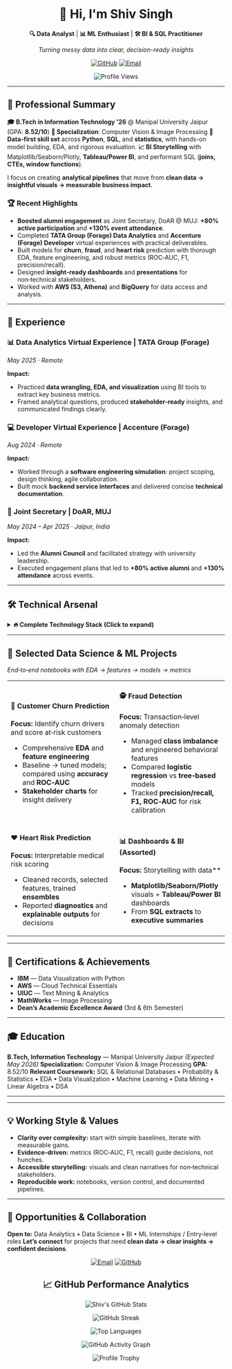 <div align="center">

# 👋 Hi, I'm Shiv Singh

**🔍 Data Analyst** | **📊 ML Enthusiast** | **🛠️ BI & SQL Practitioner**

*Turning messy data into clear, decision-ready insights*

[![GitHub](https://img.shields.io/badge/GitHub-181717?style=for-the-badge\&logo=github\&logoColor=white)](https://github.com/ShivSingh2208)
[![Email](https://img.shields.io/badge/Email-D14836?style=for-the-badge\&logo=gmail\&logoColor=white)](mailto:shiv220802@gmail.com)

<!-- Optional: Add LinkedIn once available
[![LinkedIn](https://img.shields.io/badge/LinkedIn-0077B5?style=for-the-badge&logo=linkedin&logoColor=white)](https://linkedin.com/in/YOUR_LINKEDIN)
-->

![Profile Views](https://komarev.com/ghpvc/?username=ShivSingh2208\&color=brightgreen\&style=flat-square\&label=Profile+Views)

</div>

---

## 🎯 Professional Summary

**🎓 B.Tech in Information Technology '26** @ Manipal University Jaipur (GPA: **8.52/10**)
**🧩 Specialization**: Computer Vision & Image Processing
**🧮 Data-first skill set** across **Python**, **SQL**, and **statistics**, with hands-on model building, EDA, and rigorous evaluation.
**📈 BI Storytelling** with Matplotlib/Seaborn/Plotly, **Tableau/Power BI**, and performant SQL (**joins, CTEs, window functions**).

I focus on creating **analytical pipelines** that move from **clean data → insightful visuals → measurable business impact**.

### 🏆 Recent Highlights

* **Boosted alumni engagement** as Joint Secretary, DoAR @ MUJ: **+80% active participation** and **+130% event attendance**.
* Completed **TATA Group (Forage) Data Analytics** and **Accenture (Forage) Developer** virtual experiences with practical deliverables.
* Built models for **churn**, **fraud**, and **heart risk** prediction with thorough EDA, feature engineering, and robust metrics (ROC‑AUC, F1, precision/recall).
* Designed **insight-ready dashboards** and **presentations** for non‑technical stakeholders.
* Worked with **AWS (S3, Athena)** and **BigQuery** for data access and analysis.

---

## 💼 Experience

### 📊 **Data Analytics Virtual Experience** | **TATA Group (Forage)**

*May 2025 · Remote*

**Impact:**

* Practiced **data wrangling, EDA, and visualization** using BI tools to extract key business metrics.
* Framed analytical questions, produced **stakeholder-ready** insights, and communicated findings clearly.

### 💻 **Developer Virtual Experience** | **Accenture (Forage)**

*Aug 2024 · Remote*

**Impact:**

* Worked through a **software engineering simulation**: project scoping, design thinking, agile collaboration.
* Built mock **backend service interfaces** and delivered concise **technical documentation**.

### 🤝 **Joint Secretary** | **DoAR, MUJ**

*May 2024 – Apr 2025 · Jaipur, India*

**Impact:**

* Led the **Alumni Council** and facilitated strategy with university leadership.
* Executed engagement plans that led to **+80% active alumni** and **+130% attendance** across events.

---

## 🛠️ Technical Arsenal

<details>
<summary><b>🔥 Complete Technology Stack (Click to expand)</b></summary>

### 🐍 **Programming & Analysis**

![Python](https://img.shields.io/badge/Python-3776AB?style=flat\&logo=python\&logoColor=white)
![R](https://img.shields.io/badge/R-276DC3?style=flat\&logo=r\&logoColor=white)
![SQL](https://img.shields.io/badge/SQL-4479A1?style=flat\&logo=mysql\&logoColor=white)
![Jupyter](https://img.shields.io/badge/Jupyter-FA0F00?style=flat\&logo=jupyter\&logoColor=white)

### 🤖 **Machine Learning**

![scikit-learn](https://img.shields.io/badge/scikit--learn-F7931E?style=flat\&logo=scikit-learn\&logoColor=white)
![XGBoost](https://img.shields.io/badge/XGBoost-EB5A46?style=flat)
![Regression](https://img.shields.io/badge/Linear/Logistic-000000?style=flat)
![Trees](https://img.shields.io/badge/Decision_Trees/Random_Forest-228B22?style=flat)

### 📊 **Visualization & BI**

![Matplotlib](https://img.shields.io/badge/Matplotlib-0C4B33?style=flat)
![Seaborn](https://img.shields.io/badge/Seaborn-5C7EA0?style=flat)
![Plotly](https://img.shields.io/badge/Plotly-3F4F75?style=flat)
![Tableau](https://img.shields.io/badge/Tableau-E97627?style=flat\&logo=tableau\&logoColor=white)
![Power\_BI](https://img.shields.io/badge/Power_BI-F2C811?style=flat\&logo=power-bi\&logoColor=black)

### 🗄️ **Databases & SQL**

![PostgreSQL](https://img.shields.io/badge/PostgreSQL-316192?style=flat\&logo=postgresql\&logoColor=white)
![MySQL](https://img.shields.io/badge/MySQL-4479A1?style=flat\&logo=mysql\&logoColor=white)
![SQLite](https://img.shields.io/badge/SQLite-07405E?style=flat\&logo=sqlite\&logoColor=white)
![Advanced\_SQL](https://img.shields.io/badge/Joins_•_CTEs_•_Window_Functions-000000?style=flat)

### ☁️ **Tools & Cloud**

![Git](https://img.shields.io/badge/Git-F05032?style=flat\&logo=git\&logoColor=white)
![Linux](https://img.shields.io/badge/Linux-FCC624?style=flat\&logo=linux\&logoColor=black)
![Docker](https://img.shields.io/badge/Docker-2496ED?style=flat\&logo=docker\&logoColor=white)
![AWS](https://img.shields.io/badge/AWS-232F3E?style=flat\&logo=amazon-aws\&logoColor=white)
![BigQuery](https://img.shields.io/badge/BigQuery-4285F4?style=flat\&logo=google-cloud\&logoColor=white)

### 📐 **Statistics**

Hypothesis Testing • A/B Testing • Confidence Intervals • ROC‑AUC • Precision/Recall • F1

</details>

---

## 🚀 Selected Data Science & ML Projects

*End‑to‑end notebooks with EDA → features → models → metrics*

<table>
<tr>
<td width="50%">

#### 🔁 Customer Churn Prediction

**Focus:** Identify churn drivers and score at‑risk customers

* Comprehensive **EDA** and **feature engineering**
* Baseline → tuned models; compared using **accuracy** and **ROC‑AUC**
* **Stakeholder charts** for insight delivery

<!-- 🔗 Repo: add link here -->

</td>
<td width="50%">

#### 🕵️ Fraud Detection

**Focus:** Transaction‑level anomaly detection

* Managed **class imbalance** and engineered behavioral features
* Compared **logistic regression** vs **tree‑based** models
* Tracked **precision/recall, F1, ROC‑AUC** for risk calibration

<!-- 🔗 Repo: add link here -->

</td>
</tr>
<tr>
<td>

#### ❤️ Heart Risk Prediction

**Focus:** Interpretable medical risk scoring

* Cleaned records, selected features, trained **ensembles**
* Reported **diagnostics** and **explainable outputs** for decisions

<!-- 🔗 Repo: add link here -->

</td>
<td>

#### 📊 Dashboards & BI (Assorted)

**Focus:** Storytelling with data\*\*

* **Matplotlib/Seaborn/Plotly** visuals + **Tableau/Power BI** dashboards
* From **SQL extracts** to **executive summaries**

<!-- 🔗 Portfolio: add link here -->

</td>
</tr>
</table>

---

## 🏅 Certifications & Achievements

* **IBM** — Data Visualization with Python
* **AWS** — Cloud Technical Essentials
* **UIUC** — Text Mining & Analytics
* **MathWorks** — Image Processing
* **Dean’s Academic Excellence Award** (3rd & 6th Semester)

---

## 🎓 Education

**B.Tech, Information Technology** — Manipal University Jaipur *(Expected May 2026)*
**Specialization:** Computer Vision & Image Processing
**GPA:** 8.52/10
**Relevant Coursework:** SQL & Relational Databases • Probability & Statistics • EDA • Data Visualization • Machine Learning • Data Mining • Linear Algebra • DSA

---


---

## 💡 Working Style & Values

* **Clarity over complexity:** start with simple baselines, iterate with measurable gains.
* **Evidence‑driven:** metrics (ROC‑AUC, F1, recall) guide decisions, not hunches.
* **Accessible storytelling:** visuals and clean narratives for non‑technical stakeholders.
* **Reproducible work:** notebooks, version control, and documented pipelines.

---

## 🤝 Opportunities & Collaboration

**Open to:** Data Analytics • Data Science • BI • ML Internships / Entry‑level roles
**Let’s connect** for projects that need **clean data → clear insights → confident decisions**.

<div align="center">

[![Email](https://img.shields.io/badge/Email-Contact_Me-D14836?style=for-the-badge\&logo=gmail\&logoColor=white)](mailto:shiv220802@gmail.com)
[![GitHub](https://img.shields.io/badge/GitHub-View_Profile-181717?style=for-the-badge\&logo=github\&logoColor=white)](https://github.com/ShivSingh2208)

<!-- Optional once available:
[![LinkedIn](https://img.shields.io/badge/LinkedIn-Connect-0077B5?style=for-the-badge&logo=linkedin&logoColor=white)](https://linkedin.com/in/YOUR_LINKEDIN)
-->
## 📈 GitHub Performance Analytics

<div align="center">

![Shiv's GitHub Stats](https://github-readme-stats.vercel.app/api?username=ShivSingh2208\&show_icons=true\&theme=radical\&hide_border=true\&bg_color=0D1117\&title_color=F85D7F\&icon_color=F8D866)

![GitHub Streak](https://github-readme-streak-stats.herokuapp.com/?user=ShivSingh2208\&theme=radical\&hide_border=true\&background=0D1117\&stroke=0000\&ring=F85D7F\&fire=F8D866\&currStreakLabel=F8D866)

![Top Languages](https://github-readme-stats.vercel.app/api/top-langs/?username=ShivSingh2208\&layout=compact\&theme=radical\&hide_border=true\&bg_color=0D1117\&title_color=F85D7F)

![GitHub Activity Graph](https://github-readme-activity-graph.vercel.app/graph?username=ShivSingh2208\&theme=react-dark\&hide_border=true\&bg_color=0D1117\&color=F85D7F\&line=F8D866\&point=FFFFFF)

![Profile Trophy](https://github-profile-trophy.vercel.app/?username=ShivSingh2208\&theme=radical\&no-frame=true\&no-bg=true\&margin-w=4\&row=1)

</div>

</div>


